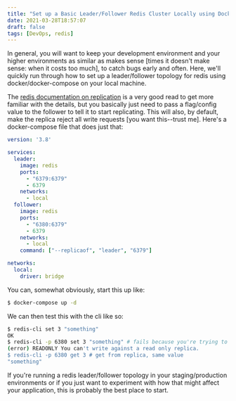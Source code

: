```yaml
---
title: "Set up a Basic Leader/Follower Redis Cluster Locally using Docker"
date: 2021-03-28T18:57:07
draft: false
tags: [DevOps, redis]
---
```


In general, you will want to keep your development environment and your higher environments as similar as makes sense \[times it doesn't make sense: when it costs too much\], to catch bugs early and often. Here, we'll quickly run through how to set up a leader/follower topology for redis using docker/docker-compose on your local machine.

The [redis documentation on replication](https://redis.io/topics/replication) is a very good read to get more familiar with the details, but you basically just need to pass a flag/config value to the follower to tell it to start replicating. This will also, by default, make the replica reject all write requests \[you want this--trust me\]. Here's a docker-compose file that does just that:

```yaml
version: '3.8'

services:
  leader:
    image: redis
    ports:
      - "6379:6379"
      - 6379
    networks:
      - local
  follower:
    image: redis
    ports:
      - "6380:6379"
      - 6379
    networks:
      - local
    command: ["--replicaof", "leader", "6379"]

networks:
  local:
    driver: bridge

```

You can, somewhat obviously, start this up like:

```bash
$ docker-compose up -d

```

We can then test this with the cli like so:

```bash
$ redis-cli set 3 "something"
OK
$ redis-cli -p 6380 set 3 "something" # fails because you're trying to write to the replica
(error) READONLY You can't write against a read only replica.
$ redis-cli -p 6380 get 3 # get from replica, same value
"something"

```

If you're running a redis leader/follower topology in your staging/production environments or if you just want to experiment with how that might affect your application, this is probably the best place to start.

